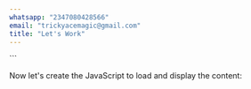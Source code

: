 ```yaml
---
whatsapp: "2347080428566"
email: "trickyacemagic@gmail.com"
title: "Let's Work"
---
```

\`\`\`

Now let's create the JavaScript to load and display the content:
